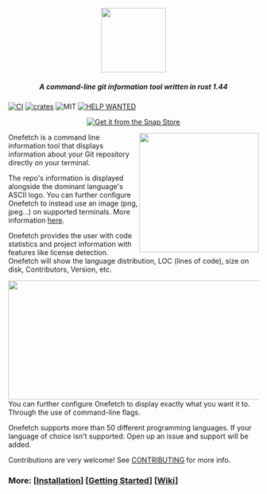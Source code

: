 <p align="center"><img src="https://raw.githubusercontent.com/o2sh/onefetch/master/assets/onefetch.png" height="130px"></p> 

<h5 align="center">A command-line git information tool written in rust 1.44</h5>

<p align="center">
  
[![CI][s0]][l0] [![crates][s1]][l1] ![MIT][s2] [![HELP WANTED][s3]][l3]

</h1>

[s0]: https://github.com/o2sh/onefetch/workflows/CI/badge.svg
[l0]: https://github.com/o2sh/onefetch/actions
[s1]: https://img.shields.io/crates/v/onefetch.svg
[l1]: https://crates.io/crates/onefetch
[s2]: https://img.shields.io/badge/license-MIT-blue.svg
[s3]: https://img.shields.io/github/issues/o2sh/onefetch/help%20wanted?color=green
[l3]: https://github.com/o2sh/onefetch/issues?q=is%3Aissue+is%3Aopen+label%3A%22help+wanted%22

<p align="center">
  <a href="https://snapcraft.io/onefetch"><img src="https://snapcraft.io/static/images/badges/en/snap-store-black.svg" alt="Get it from the Snap Store"></a>
</p>

<img src="https://raw.githubusercontent.com/o2sh/onefetch/master/assets/aesthetic.png" align="right" height="240px">

Onefetch is a command line information tool that displays information about your Git repository directly on your terminal.

The repo's information is displayed alongside the dominant language's ASCII logo. You can further configure Onefetch to instead use an image (png, jpeg...) on supported terminals. More information [here](https://github.com/o2sh/onefetch/wiki/image-Backends).

Onefetch provides the user with code statistics and project information with features like license detection. Onefetch will show the language distribution, LOC (lines of code), size on disk, Contributors, Version, etc.

<img src="https://raw.githubusercontent.com/o2sh/onefetch/master/assets/r.png" align="right" height="240px" width="527px">

You can further configure Onefetch to display exactly what you want it to. Through the use of command-line flags.

Onefetch supports more than 50 different programming languages. If your language of choice isn't supported: Open up an issue and support will be added. 

Contributions are very welcome! See [CONTRIBUTING](https://github.com/o2sh/onefetch/blob/master/CONTRIBUTING.md) for more info.

### More: \[[Installation](https://github.com/o2sh/onefetch/wiki/Installation)\] \[[Getting Started](https://github.com/o2sh/onefetch/wiki/getting-started)\] \[[Wiki](https://github.com/o2sh/onefetch/wiki)\]
